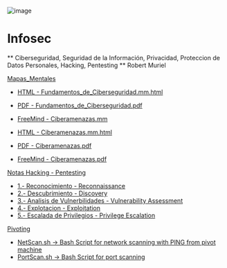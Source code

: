 ![image](https://user-images.githubusercontent.com/116899445/209212423-c76f42f6-9025-426f-a6c7-79d71f52c9c8.png)
                                                             
# Infosec

** Ciberseguridad, Seguridad de la Información, Privacidad, Proteccion de Datos Personales, Hacking, Pentesting **
Robert Muriel           

[Mapas_Mentales](Mapas_Mentales)

- [HTML - Fundamentos_de_Ciberseguridad.mm.html](https://htmlpreview.github.io/?https://github.com/RobertMuriel/Infosec/blob/main/Mapas_Mentales/Fundamentos%20de%20Ciberseguridad/Fundamentos_de_Ciberseguridad.mm.html)
- [PDF - Fundamentos_de_Ciberseguridad.pdf](Mapas_Mentales%2FFundamentos%20de%20Ciberseguridad%2FFundamentos_de_Ciberseguridad.pdf)
- [FreeMind - Ciberamenazas.mm](Mapas_Mentales%2FCiberamenazas%2FCiberamenazas.mm)

- [HTML - Ciberamenazas.mm.html](https://htmlpreview.github.io/?https://github.com/RobertMuriel/Infosec/blob/main/Mapas_Mentales/Ciberamenazas/Ciberamenazas.mm.html)
- [PDF - Ciberamenazas.pdf](Mapas_Mentales%2FCiberamenazas%2FCiberamenazas.pdf)
- [FreeMind - Ciberamenazas.pdf](Mapas_Mentales%2FCiberamenazas%2FCiberamenazas.pdf)

[Notas Hacking - Pentesting](Notas%20Hacking%20-%20Pentesting)

- [1.- Reconocimiento - Reconnaissance](Notas%20Hacking%20-%20Pentesting%2F1.-%20Reconocimiento%20-%20Reconnaissance)
- [2.- Descubrimiento - Discovery](Notas%20Hacking%20-%20Pentesting%2F2.-%20Descubrimiento%20-%20Discovery)
- [3.- Analisis de Vulnerbilidades - Vulnerability Assessment](Notas%20Hacking%20-%20Pentesting%2F3.-%20Analisis%20de%20Vulnerbilidades%20-%20Vulnerability%20Assessment)
- [4.- Explotacion - Exploitation](Notas%20Hacking%20-%20Pentesting%2F4.-%20Explotacion%20-%20Exploitation)
- [5.- Escalada de Privilegios - Privilege Escalation](Notas%20Hacking%20-%20Pentesting%2F5.-%20Escalada%20de%20Privilegios%20-%20Privilege%20Escalation)

[Pivoting](Pivoting)
- [NetScan.sh -> Bash Script for network scanning with PING from pivot machine](Pivoting%2FNetScan.sh)
- [PortScan.sh -> Bash Script for port scanning](Pivoting%PortScan.sh)
